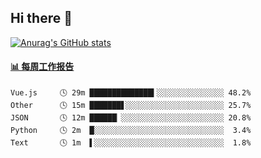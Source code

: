 ## Hi there 👋

[![Anurag's GitHub stats](https://github-readme-stats-orilights.vercel.app/api?username=orilights)](https://github.com/anuraghazra/github-readme-stats)

<!--
**OriLight152/OriLight152** is a ✨ _special_ ✨ repository because its `README.md` (this file) appears on your GitHub profile.

Here are some ideas to get you started:

- 🔭 I’m currently working on ...
- 🌱 I’m currently learning ...
- 👯 I’m looking to collaborate on ...
- 🤔 I’m looking for help with ...
- 💬 Ask me about ...
- 📫 How to reach me: ...
- 😄 Pronouns: ...
- ⚡ Fun fact: ...
-->

<!-- waka-box start -->
#### <a href="https://gist.github.com/92c8d5b388768c10efcba86e82b7c4fb" target="_blank">📊 每周工作报告</a>
```text
Vue.js     🕓 29m ██████████████▍░░░░░░░░░░░░░░░ 48.2%
Other      🕓 15m ███████▋░░░░░░░░░░░░░░░░░░░░░░ 25.7%
JSON       🕓 12m ██████▏░░░░░░░░░░░░░░░░░░░░░░░ 20.8%
Python     🕓 2m  █░░░░░░░░░░░░░░░░░░░░░░░░░░░░░  3.4%
Text       🕓 1m  ▌░░░░░░░░░░░░░░░░░░░░░░░░░░░░░  1.8%
```
<!-- Powered by https://github.com/journey-ad/waka-box-go . -->
<!-- waka-box end -->
